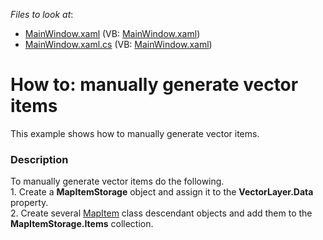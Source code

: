 <!-- default file list -->
*Files to look at*:

* [MainWindow.xaml](./CS/Wpf_MapControl_MapItemStorage/MainWindow.xaml) (VB: [MainWindow.xaml](./VB/Wpf_MapControl_MapItemStorage/MainWindow.xaml))
* [MainWindow.xaml.cs](./CS/Wpf_MapControl_MapItemStorage/MainWindow.xaml.cs) (VB: [MainWindow.xaml](./VB/Wpf_MapControl_MapItemStorage/MainWindow.xaml))
<!-- default file list end -->
# How to: manually generate vector items


This example shows how to manually generate vector items.


<h3>Description</h3>

To manually generate vector items do the following.<br />1. Create a <strong>MapItemStorage</strong> object and assign it to the <strong>VectorLayer.Data</strong> property.<br />2. Create several&nbsp;<a href="https://documentation.devexpress.com/#WPF/clsDevExpressXpfMapMapItemtopic">MapItem</a> class descendant objects and add them to the <strong>MapItemStorage.Items</strong> collection.

<br/>



